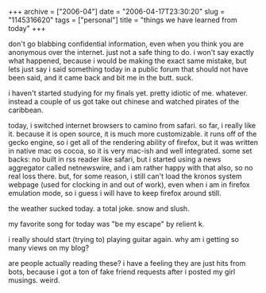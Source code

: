 +++
archive = ["2006-04"]
date = "2006-04-17T23:30:20"
slug = "1145316620"
tags = ["personal"]
title = "things we have learned from today"
+++

don't go blabbing confidential information, even when you think you are
anonymous over the internet. just not a safe thing to do. i won't say
exactly what happened, because i would be making the exact same mistake,
but lets just say i said something today in a public forum that should not
have been said, and it came back and bit me in the butt. suck.

i haven't started studying for my finals yet. pretty idiotic of me.
whatever. instead a couple of us got take out chinese and watched pirates
of the caribbean.

today, i switched internet browsers to camino from safari. so far,
i really like it. because it is open source, it is much more customizable.
it runs off of the gecko engine, so i get all of the rendering ability of
firefox, but it was written in native mac os cocoa, so it is very mac-ish
and well integrated. some set backs: no built in rss reader like safari,
but i started using a news aggregator called netnewswire, and i am rather
happy with that also, so no real loss there. but, for some reason, i still
can't load the kronos system webpage (used for clocking in and out of
work), even when i am in firefox emulation mode, so i guess i will have to
keep firefox around still.

the weather sucked today. a total joke. snow and slush.

my favorite song for today was "be my escape" by relient k.

i really should start (trying to) playing guitar again. why am i getting
so many views on my blog?

are people actually reading these? i have a feeling they are just hits
from bots, because i got a ton of fake friend requests after i posted my
girl musings. weird.


